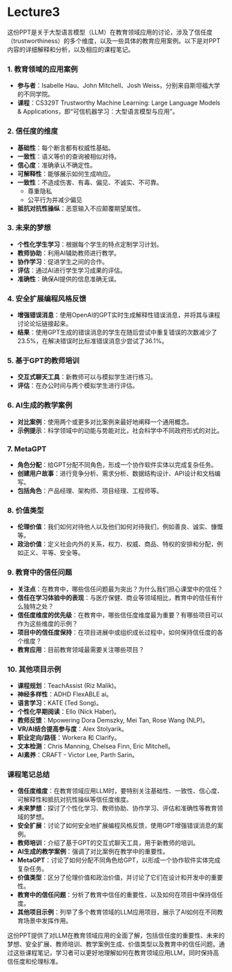 # Lecture3

这份PPT是关于大型语言模型（LLM）在教育领域应用的讨论，涉及了信任度（trustworthiness）的多个维度，以及一些具体的教育应用案例。以下是对PPT内容的详细解释和分析，以及相应的课程笔记。

### 1. 教育领域的应用案例
- **参与者**：Isabelle Hau、John Mitchell、Josh Weiss，分别来自斯坦福大学的不同学院。
- **课程**：CS329T Trustworthy Machine Learning: Large Language Models & Applications，即“可信机器学习：大型语言模型与应用”。

### 2. 信任度的维度
- **基础性**：每个断言都有权威性基础。
- **一致性**：语义等价的查询被相似对待。
- **信心度**：准确承认不确定性。
- **可解释性**：能够展示如何生成响应。
- **一致性**：不造成伤害、有毒、偏见、不诚实、不可靠。
  - 尊重隐私
  - 公平行为并减少偏见
- **抵抗对抗性操纵**：恶意输入不应颠覆期望属性。

### 3. 未来的梦想
- **个性化学生学习**：根据每个学生的特点定制学习计划。
- **教师协助**：利用AI辅助教师进行教学。
- **协作学习**：促进学生之间的合作。
- **评估**：通过AI进行学生学习成果的评估。
- **准确性**：确保AI提供的信息准确无误。

### 4. 安全扩展编程风格反馈
- **增强错误消息**：使用OpenAI的GPT实时生成解释性错误消息，并将其与课程讨论论坛链接起来。
- **结果**：使用GPT生成的错误消息的学生在随后尝试中重复错误的次数减少了23.5%，在解决错误时比标准错误消息少尝试了36.1%。

### 5. 基于GPT的教师培训
- **交互式聊天工具**：新教师可以与模拟学生进行练习。
- **评估**：在办公时间与两个模拟学生进行评估。

### 6. AI生成的教学案例
- **对比案例**：使用两个或更多对比案例来最好地阐释一个通用概念。
- **示例提示**：科学领域中的动能与势能对比，社会科学中不同政府形式的对比。

### 7. MetaGPT
- **角色分配**：给GPT分配不同角色，形成一个协作软件实体以完成复杂任务。
- **创建用户故事**：进行竞争分析、需求分析、数据结构设计、API设计和文档编写。
- **包括角色**：产品经理、架构师、项目经理、工程师等。

### 8. 价值类型
- **伦理价值**：我们如何对待他人以及他们如何对待我们，例如善良、诚实、慷慨等。
- **政治价值**：定义社会内外的关系，权力、权威、商品、特权的安排和分配，例如正义、平等、安全等。

### 9. 教育中的信任问题
- **关注点**：在教育中，哪些信任问题最为突出？为什么我们担心课堂中的信任？
- **信任在学习体验中的表现**：与医疗保健、商业等领域相比，教育中的信任有什么独特之处？
- **信任度维度的优先级**：在教育中，哪些信任度维度最为重要？有哪些项目可以作为这些维度的示例？
- **项目中的信任度保持**：在项目进展中或组织成长过程中，如何保持信任度的各个维度？
- **教育应用**：目前教育领域最需要关注哪些项目？

### 10. 其他项目示例
- **课程规划**：TeachAssist (Riz Malik)。
- **神经多样性**：ADHD FlexABLE ai。
- **语言学习**：KATE (Ted Song)。
- **个性化早期阅读**：Ello (Nick Haber)。
- **教师反馈**：Mpowering Dora Demszky, Mei Tan, Rose Wang (NLP)。
- **VR/AI结合提高参与度**：Alex Stolyarik。
- **职业定向/路径**：Workera 和 Clarify。
- **文本检测**：Chris Manning, Chelsea Finn, Eric Mitchell。
- **AI素养**：CRAFT - Victor Lee, Parth Sarin。

### 课程笔记总结
- **信任度维度**：在教育领域应用LLM时，要特别关注基础性、一致性、信心度、可解释性和抵抗对抗性操纵等信任度维度。
- **未来梦想**：探讨了个性化学习、教师协助、协作学习、评估和准确性等教育领域的梦想。
- **安全扩展**：讨论了如何安全地扩展编程风格反馈，使用GPT增强错误消息的案例。
- **教师培训**：介绍了基于GPT的交互式聊天工具，用于新教师的培训。
- **AI生成的教学案例**：强调了对比案例在教学中的重要性。
- **MetaGPT**：讨论了如何分配不同角色给GPT，以形成一个协作软件实体完成复杂任务。
- **价值类型**：区分了伦理价值和政治价值，并讨论了它们在设计和开发中的重要性。
- **教育中的信任问题**：分析了教育中信任的重要性，以及如何在项目中保持信任度。
- **其他项目示例**：列举了多个教育领域的LLM应用项目，展示了AI如何在不同教育场景中发挥作用。

这份PPT提供了对LLM在教育领域应用的全面了解，包括信任度的重要性、未来的梦想、安全扩展、教师培训、教学案例生成、价值类型以及教育中的信任问题。通过这些课程笔记，学习者可以更好地理解如何在教育领域应用LLM，同时保持高信任度和伦理标准。